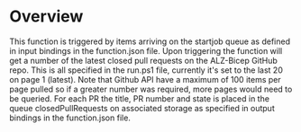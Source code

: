 # Overview
This function is triggered by items arriving on the startjob queue as defined in input bindings in the function.json file. Upon triggering the function will get a number of the latest closed pull requests on the ALZ-Bicep GitHub repo. This is all specified in the run.ps1 file, currently it's set to the last 20 on page 1 (latest). Note that Github API have a maximum of 100 items per page pulled so if a greater number was required, more pages would need to be queried. For each PR the title, PR number and state is placed in the queue closedPullRequests on associated storage as specified in output bindings in the function.json file. 